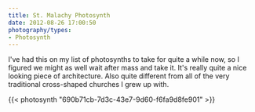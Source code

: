 ```yaml
---
title: St. Malachy Photosynth
date: 2012-08-26 17:00:50
photography/types:
- Photosynth
---
```

I've had this on my list of photosynths to take for quite a while now, so I figured we might as well wait after mass and take it. It's really quite a nice looking piece of architecture. Also quite different from all of the very traditional cross-shaped churches I grew up with.

{{< photosynth "690b71cb-7d3c-43e7-9d60-f6fa9d8fe901" >}}